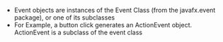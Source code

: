 - Event objects are instances of the Event Class (from the javafx.event package), or one of its subclasses
- For Example, a button click generates an ActionEvent object. ActionEvent is a subclass of the event class